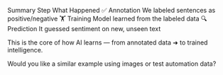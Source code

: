 

Summary
Step	What Happened
✅ Annotation	We labeled sentences as positive/negative
🏋️ Training	Model learned from the labeled data
🔍 Prediction	It guessed sentiment on new, unseen text

This is the core of how AI learns — from annotated data ➜ to trained intelligence.

Would you like a similar example using images or test automation data?
